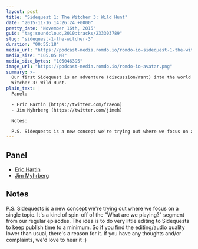 ```yaml
---
layout: post
title: "Sidequest 1: The Witcher 3: Wild Hunt"
date: "2015-11-16 14:26:24 +0000"
pretty_date: "November 16th, 2015"
guid: "tag:soundcloud,2010:tracks/233303789"
slug: "sidequest-1-the-witcher-3"
duration: "00:55:18"
media_url: "https://podcast-media.romdo.io/romdo-io-sidequest-1-the-witcher-3.mp3"
media_size: "105.05 MB"
media_size_bytes: "105046395"
image_url: "https://podcast-media.romdo.io/romdo-io-avatar.png"
summary: >-
  Our first Sidequest is an adventure (discussion/rant) into the world of The
  Witcher 3: Wild Hunt.
plain_text: |
  Panel:

  - Eric Hartin (https://twitter.com/fraeon)
  - Jim Myhrberg (https://twitter.com/jimeh)

  Notes:

  P.S. Sidequests is a new concept we're trying out where we focus on a single topic. It's a kind of spin-off of the "What are we playing?" segment from our regular episodes. The idea is to do very little editing to Sidequests to keep publish time to a minimum. So if you find the editing/audio quality lower than usual, there's a reason for it. If you have any thoughts and/or complaints, we'd love to hear it :)
---
```


## Panel

- [Eric Hartin](https://twitter.com/fraeon)
- [Jim Myhrberg](https://twitter.com/jimeh)

## Notes

P.S. Sidequests is a new concept we're trying out where we focus on a single
topic. It's a kind of spin-off of the "What are we playing?" segment from our
regular episodes. The idea is to do very little editing to Sidequests to keep
publish time to a minimum. So if you find the editing/audio quality lower than
usual, there's a reason for it. If you have any thoughts and/or complaints, we'd
love to hear it :)
